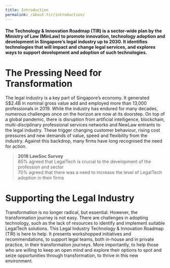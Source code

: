```yaml
---
title: Introduction
permalink: /about-tir/introduction/
---
```

#### The Technology & Innovation Roadmap (TIR) is a sector-wide plan by the Ministry of Law (MinLaw) to promote innovation, technology adoption and development in Singapore’s legal industry up to 2030. It identifies technologies that will impact and change legal services, and explores ways to support development and adoption of such technologies.

# The Pressing Need for Transformation <br>
The legal industry is a key part of Singapore’s economy. It generated S$2.4B in nominal gross value add and employed more than 13,000 professionals in 2019. While the industry has endured for many decades, numerous challenges once on the horizon are now at its doorstep. On top of a global pandemic, there is disruption from artificial intelligence, blockchain, multi-disciplinary professional services networks and NewLaw entrants to the legal industry. These trigger changing customer behaviour, rising cost pressures and new demands of value, speed and flexibility from the industry. Against this backdrop, many firms have long recognised the need for action. 
<br>

> **2018 LawSoc Survey**<br>
85% agreed that LegalTech is crucial to the development of the profession and sector <br>
70% agreed that there was a need to increase the level of LegalTech adoption in their firms <br>

# Supporting the Legal Industry<br>
Transformation is no longer radical, but essential. However, the transformation journey is not easy. There are challenges in adopting technology, such as the lack of resources to identify and implement suitable LegalTech solutions. This Legal Industry Technology & Innovation Roadmap (TIR) is here to help. It presents workshopped initiatives and recommendations, to support legal teams, both in-house and in private practice, in their transformation journeys. More importantly, to help those who are willing to keep an open mind and explore their options to spot and seize opportunities through transformation, to thrive in this new environment.
<br>

